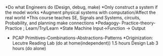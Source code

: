 *Do what Engineers do (Design, debug, make)
*Only construct a system if the model works
*Augment physical systems with computation/Affect the real world
*This course teaches SE, Signals and Systems, circuits, Probability, and planning make connections
*Pedagogy- Practice-theory-Practice ; Learn/Try/Learn
*State Machine Input->Function -> Output
* PCAP Primitives-Combinations-Abstractions-Patterns
*Originization:
Lecutre
Reading
Lab (do at home(independent)) 1.5 hours
Design Lab 3 hours (do alone)
 